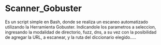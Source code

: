 # Scanner_Gobuster
Es un script simple en Bash, donde se realiza un escaneo automatizado utilizando la Herramienta Gobuster.  Indicandole los parametros a seleccion, ingresando la modalidad de  directorio, fuzz, dns, a su vez con la posibilidad de agregar la URL, a escanear, y la ruta del diccionario elegido.....
